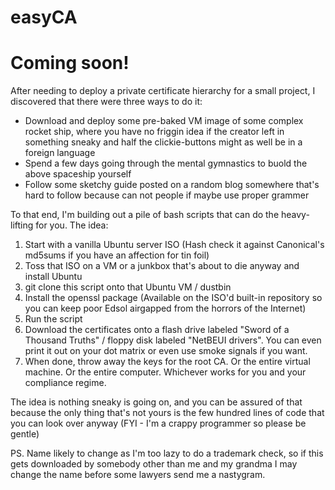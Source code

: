 # easyCA

# Coming soon!

After needing to deploy a private certificate hierarchy for a small project, I discovered that there were three ways to do it:

* Download and deploy some pre-baked VM image of some complex rocket ship, where you have no friggin idea if the creator left in something sneaky and half the clickie-buttons might as well be in a foreign language
* Spend a few days going through the mental gymnastics to buold the above spaceship yourself
* Follow some sketchy guide posted on a random blog somewhere that's hard to follow because can not people if maybe use proper grammer

To that end, I'm building out a pile of bash scripts that can do the heavy-lifting for you. The idea:

1. Start with a vanilla Ubuntu server ISO (Hash check it against Canonical's md5sums if you have an affection for tin foil)
2. Toss that ISO on a VM or a junkbox that's about to die anyway and install Ubuntu
3. git clone this script onto that Ubuntu VM / dustbin 
4. Install the openssl package (Available on the ISO'd built-in repository so you can keep poor Edsol airgapped from the horrors of the Internet)
4. Run the script
5. Download the certificates onto a flash drive labeled "Sword of a Thousand Truths" / floppy disk labeled "NetBEUI drivers". You can even print it out on your dot matrix or even use smoke signals if you want.
6. When done, throw away the keys for the root CA. Or the entire virtual machine. Or the entire computer. Whichever works for you and your compliance regime.

The idea is nothing sneaky is going on, and you can be assured of that because the only thing that's not yours is the few hundred lines of code that you can look over anyway (FYI - I'm a crappy programmer so please be gentle)

PS. Name likely to change as I'm too lazy to do a trademark check, so if this gets downloaded by somebody other than me and my grandma I may change the name before some lawyers send me a nastygram.
